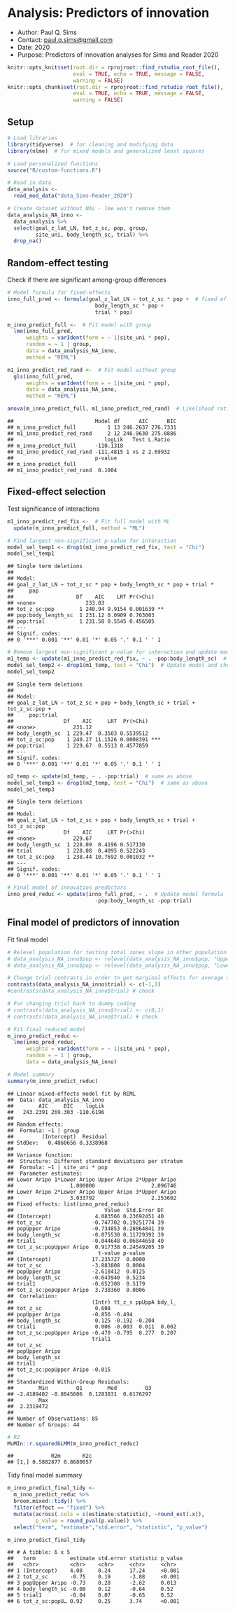 
# Analysis: Predictors of innovation

  - Author: Paul Q. Sims
  - Contact: <paul.q.sims@gmail.com>
  - Date: 2020
  - Purpose: Predictors of innovation analyses for Sims and Reader 2020

<!-- end list -->

``` r
knitr::opts_knit$set(root.dir = rprojroot::find_rstudio_root_file(),
                     eval = TRUE, echo = TRUE, message = FALSE,
                     warning = FALSE)
knitr::opts_chunk$set(root.dir = rprojroot::find_rstudio_root_file(),
                     eval = TRUE, echo = TRUE, message = FALSE,
                     warning = FALSE)
```

## Setup

``` r
# Load libraries
library(tidyverse)  # for cleaning and modifying data
library(nlme)  # for mixed models and generalized least squares

# Load personalized functions
source("R/custom-functions.R")

# Read in data
data_analysis <-
  read_mod_data("data_Sims-Reader_2020")

# Create dataset without NAs - lme won't remove them
data_analysis_NA_inno <-
  data_analysis %>%
  select(goal_z_lat_LN, tot_z_sc, pop, group,
         site_uni, body_length_sc, trial) %>%
  drop_na() 
```

## Random-effect testing

Check if there are significant among-group differences

``` r
# Model formula for fixed-effects
inno_full_pred <- formula(goal_z_lat_LN ~ tot_z_sc * pop +  # fixed effect formula
                            body_length_sc * pop +
                            trial * pop)

m_inno_predict_full <-  # Fit model with group
  lme(inno_full_pred,
      weights = varIdent(form = ~ 1|site_uni * pop),
      random = ~ 1 | group,
      data = data_analysis_NA_inno,
      method = "REML")

m1_inno_predict_red_rand <-  # Fit model without group
  gls(inno_full_pred,
      weights = varIdent(form = ~ 1|site_uni * pop),
      data = data_analysis_NA_inno,
      method = "REML")

anova(m_inno_predict_full, m1_inno_predict_red_rand)  # Likelihood ratio test
```

    ##                          Model df      AIC      BIC
    ## m_inno_predict_full          1 13 246.2637 276.7331
    ## m1_inno_predict_red_rand     2 12 246.9630 275.0886
    ##                             logLik   Test L.Ratio
    ## m_inno_predict_full      -110.1318               
    ## m1_inno_predict_red_rand -111.4815 1 vs 2 2.69932
    ##                          p-value
    ## m_inno_predict_full             
    ## m1_inno_predict_red_rand  0.1004

## Fixed-effect selection

Test significance of interactions

``` r
m1_inno_predict_red_fix <-  # Fit full model with ML 
  update(m_inno_predict_full, method = "ML")

# Find largest non-significant p-value for interaction
model_sel_temp1 <- drop1(m1_inno_predict_red_fix, test = "Chi")
model_sel_temp1
```

    ## Single term deletions
    ## 
    ## Model:
    ## goal_z_lat_LN ~ tot_z_sc * pop + body_length_sc * pop + trial * 
    ##     pop
    ##                    Df    AIC    LRT Pr(>Chi)   
    ## <none>                233.03                   
    ## tot_z_sc:pop        1 240.94 9.9154 0.001639 **
    ## pop:body_length_sc  1 231.12 0.0909 0.763003   
    ## pop:trial           1 231.58 0.5545 0.456505   
    ## ---
    ## Signif. codes:  
    ## 0 '***' 0.001 '**' 0.01 '*' 0.05 '.' 0.1 ' ' 1

``` r
# Remove largest non-significant p-value for interaction and update model and continue process
m1_temp <- update(m1_inno_predict_red_fix, ~ . -pop:body_length_sc)  # Remove most non-sig interactions
model_sel_temp2 <- drop1(m1_temp, test = "Chi")  # Update model and check remaining sig interactions
model_sel_temp2
```

    ## Single term deletions
    ## 
    ## Model:
    ## goal_z_lat_LN ~ tot_z_sc + pop + body_length_sc + trial + tot_z_sc:pop + 
    ##     pop:trial
    ##                Df    AIC     LRT  Pr(>Chi)    
    ## <none>            231.12                      
    ## body_length_sc  1 229.47  0.3503 0.5539512    
    ## tot_z_sc:pop    1 240.27 11.1526 0.0008391 ***
    ## pop:trial       1 229.67  0.5513 0.4577859    
    ## ---
    ## Signif. codes:  
    ## 0 '***' 0.001 '**' 0.01 '*' 0.05 '.' 0.1 ' ' 1

``` r
m2_temp <- update(m1_temp, ~ . -pop:trial)  # same as above
model_sel_temp3 <- drop1(m2_temp, test = "Chi")  # same as above
model_sel_temp3
```

    ## Single term deletions
    ## 
    ## Model:
    ## goal_z_lat_LN ~ tot_z_sc + pop + body_length_sc + trial + tot_z_sc:pop
    ##                Df    AIC     LRT Pr(>Chi)   
    ## <none>            229.67                    
    ## body_length_sc  1 228.09  0.4196 0.517130   
    ## trial           1 228.08  0.4095 0.522243   
    ## tot_z_sc:pop    1 238.44 10.7692 0.001032 **
    ## ---
    ## Signif. codes:  
    ## 0 '***' 0.001 '**' 0.01 '*' 0.05 '.' 0.1 ' ' 1

``` r
# Final model of innovation predictors
inno_pred_reduc <- update(inno_full_pred, ~ .  # Update model formula
                            -pop:body_length_sc -pop:trial)
```

## Final model of predictors of innovation

Fit final model

``` r
# Relevel population for testing total zones slope in other population
# data_analysis_NA_inno$pop <- relevel(data_analysis_NA_inno$pop, "Upper Aripo")  # Upper Aripo baseline
# data_analysis_NA_inno$pop <- relevel(data_analysis_NA_inno$pop, "Lower Aripo")  # Lower Aripo baseline, original 

# Change trial contrasts in order to get marginal effects for average trial 
contrasts(data_analysis_NA_inno$trial) <- c(-1,1)
#contrasts(data_analysis_NA_inno$trial) # check

# For changing trial back to dummy coding
# contrasts(data_analysis_NA_inno$trial) <- c(0,1)
# contrasts(data_analysis_NA_inno$trial) # check

# Fit final reduced model
m_inno_predict_reduc <- 
  lme(inno_pred_reduc,
      weights = varIdent(form = ~ 1|site_uni * pop),
      random = ~ 1 | group,
      data = data_analysis_NA_inno)

# Model summary
summary(m_inno_predict_reduc)
```

    ## Linear mixed-effects model fit by REML
    ##  Data: data_analysis_NA_inno 
    ##        AIC     BIC    logLik
    ##   243.2391 269.303 -110.6196
    ## 
    ## Random effects:
    ##  Formula: ~1 | group
    ##         (Intercept)  Residual
    ## StdDev:   0.4860656 0.3338968
    ## 
    ## Variance function:
    ##  Structure: Different standard deviations per stratum
    ##  Formula: ~1 | site_uni * pop 
    ##  Parameter estimates:
    ## Lower Aripo 1*Lower Aripo Upper Aripo 2*Upper Aripo 
    ##                  1.000000                  2.096746 
    ## Lower Aripo 2*Lower Aripo Upper Aripo 3*Upper Aripo 
    ##                  3.033792                  2.253602 
    ## Fixed effects: list(inno_pred_reduc) 
    ##                             Value  Std.Error DF
    ## (Intercept)              4.083566 0.23692451 40
    ## tot_z_sc                -0.747702 0.19251774 39
    ## popUpper Aripo          -0.734853 0.28064841 39
    ## body_length_sc          -0.075530 0.11729392 39
    ## trial1                  -0.044648 0.06844658 40
    ## tot_z_sc:popUpper Aripo  0.917738 0.24549205 39
    ##                           t-value p-value
    ## (Intercept)             17.235727  0.0000
    ## tot_z_sc                -3.883808  0.0004
    ## popUpper Aripo          -2.618412  0.0125
    ## body_length_sc          -0.643940  0.5234
    ## trial1                  -0.652308  0.5179
    ## tot_z_sc:popUpper Aripo  3.738360  0.0006
    ##  Correlation: 
    ##                         (Intr) tt_z_s ppUppA bdy_l_
    ## tot_z_sc                 0.608                     
    ## popUpper Aripo          -0.856 -0.494              
    ## body_length_sc           0.125 -0.192 -0.204       
    ## trial1                   0.006 -0.003  0.011  0.002
    ## tot_z_sc:popUpper Aripo -0.470 -0.795  0.277  0.207
    ##                         trial1
    ## tot_z_sc                      
    ## popUpper Aripo                
    ## body_length_sc                
    ## trial1                        
    ## tot_z_sc:popUpper Aripo -0.015
    ## 
    ## Standardized Within-Group Residuals:
    ##        Min         Q1        Med         Q3 
    ## -2.4189402 -0.8045606  0.1283831  0.6176297 
    ##        Max 
    ##  2.2319472 
    ## 
    ## Number of Observations: 85
    ## Number of Groups: 44

``` r
# R2
MuMIn::r.squaredGLMM(m_inno_predict_reduc)
```

    ##            R2m       R2c
    ## [1,] 0.5882877 0.8680057

Tidy final model summary

``` r
m_inno_predict_final_tidy <-
  m_inno_predict_reduc %>%
  broom.mixed::tidy() %>%
  filter(effect == "fixed") %>%
  mutate(across(.cols = c(estimate:statistic), ~round_est(.x)),
         p_value = round_pval(p.value)) %>%
  select("term", "estimate","std.error", "statistic", "p_value")

m_inno_predict_final_tidy
```

    ## # A tibble: 6 x 5
    ##   term           estimate std.error statistic p_value
    ##   <chr>          <chr>    <chr>     <chr>     <chr>  
    ## 1 (Intercept)    4.08     0.24      17.24     <0.001 
    ## 2 tot_z_sc       -0.75    0.19      -3.88     <0.001 
    ## 3 popUpper Aripo -0.73    0.28      -2.62     0.013  
    ## 4 body_length_sc -0.08    0.12      -0.64     0.52   
    ## 5 trial1         -0.04    0.07      -0.65     0.52   
    ## 6 tot_z_sc:popU… 0.92     0.25      3.74      <0.001
